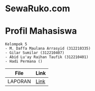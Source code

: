 # SewaRuko.com

# Profil Mahasiswa
```
Kelompok 5
- M. Daffa Maulana Arrasyid (312210335)
- Gilar Sumilar (312210407)
- Abid Lu'ay Raihan Taufik (312210401)
- Hadi Permana ()
```

| File | Link                              |
| --------   | --------------------------------------------------- |
| LAPORAN  | [Link]() |


